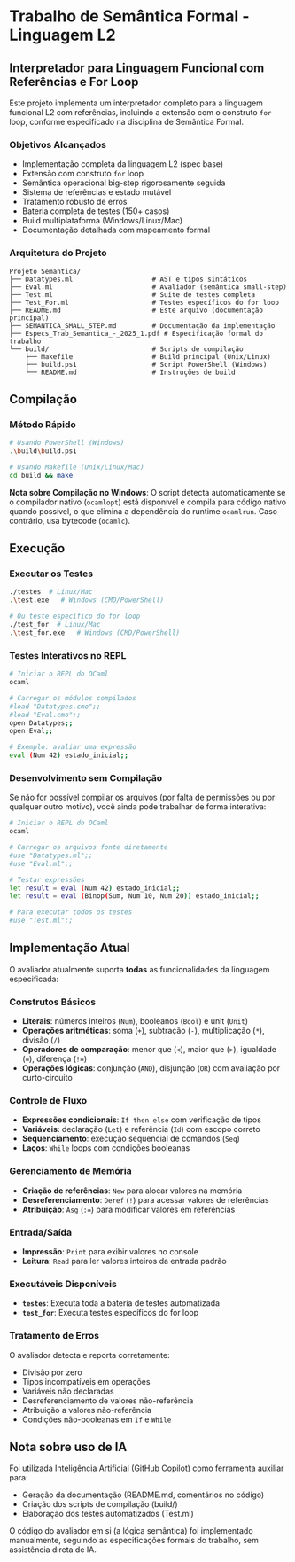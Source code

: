 # Trabalho de Semântica Formal - Linguagem L2

## Interpretador para Linguagem Funcional com Referências e For Loop

Este projeto implementa um interpretador completo para a linguagem funcional L2 com referências, incluindo a extensão com o construto `for` loop, conforme especificado na disciplina de Semântica Formal.

### **Objetivos Alcançados**
- Implementação completa da linguagem L2 (spec base)
- Extensão com construto `for` loop
- Semântica operacional big-step rigorosamente seguida
- Sistema de referências e estado mutável
- Tratamento robusto de erros
- Bateria completa de testes (150+ casos)
- Build multiplataforma (Windows/Linux/Mac)
- Documentação detalhada com mapeamento formal

### **Arquitetura do Projeto**

```
Projeto Semantica/
├── Datatypes.ml                    # AST e tipos sintáticos
├── Eval.ml                         # Avaliador (semântica small-step)
├── Test.ml                         # Suite de testes completa
├── Test_For.ml                     # Testes específicos do for loop
├── README.md                       # Este arquivo (documentação principal)
├── SEMANTICA_SMALL_STEP.md         # Documentação da implementação
├── Especs_Trab_Semantica_-_2025_1.pdf # Especificação formal do trabalho
└── build/                          # Scripts de compilação
    ├── Makefile                    # Build principal (Unix/Linux)
    ├── build.ps1                   # Script PowerShell (Windows)
    └── README.md                   # Instruções de build
```

## Compilação

### Método Rápido

```bash
# Usando PowerShell (Windows)
.\build\build.ps1

# Usando Makefile (Unix/Linux/Mac)
cd build && make
```

**Nota sobre Compilação no Windows**: O script detecta automaticamente se o compilador nativo (`ocamlopt`) está disponível e compila para código nativo quando possível, o que elimina a dependência do runtime `ocamlrun`. Caso contrário, usa bytecode (`ocamlc`).

## Execução

### Executar os Testes

```bash
./testes  # Linux/Mac
.\test.exe   # Windows (CMD/PowerShell)

# Ou teste específico do for loop
./test_for  # Linux/Mac
.\test_for.exe   # Windows (CMD/PowerShell)
```

### Testes Interativos no REPL

```bash
# Iniciar o REPL do OCaml
ocaml

# Carregar os módulos compilados
#load "Datatypes.cmo";;
#load "Eval.cmo";;
open Datatypes;;
open Eval;;

# Exemplo: avaliar uma expressão
eval (Num 42) estado_inicial;;
```

### Desenvolvimento sem Compilação

Se não for possível compilar os arquivos (por falta de permissões ou por qualquer outro motivo), você ainda pode trabalhar de forma interativa:

```bash
# Iniciar o REPL do OCaml
ocaml

# Carregar os arquivos fonte diretamente
#use "Datatypes.ml";;
#use "Eval.ml";;

# Testar expressões
let result = eval (Num 42) estado_inicial;;
let result = eval (Binop(Sum, Num 10, Num 20)) estado_inicial;;

# Para executar todos os testes
#use "Test.ml";;
```

## Implementação Atual

O avaliador atualmente suporta **todas** as funcionalidades da linguagem especificada:

### Construtos Básicos
- **Literais**: números inteiros (`Num`), booleanos (`Bool`) e unit (`Unit`)
- **Operações aritméticas**: soma (`+`), subtração (`-`), multiplicação (`*`), divisão (`/`)
- **Operadores de comparação**: menor que (`<`), maior que (`>`), igualdade (`=`), diferença (`!=`)
- **Operações lógicas**: conjunção (`AND`), disjunção (`OR`) com avaliação por curto-circuito

### Controle de Fluxo
- **Expressões condicionais**: `If then else` com verificação de tipos
- **Variáveis**: declaração (`Let`) e referência (`Id`) com escopo correto
- **Sequenciamento**: execução sequencial de comandos (`Seq`)
- **Laços**: `While` loops com condições booleanas

### Gerenciamento de Memória
- **Criação de referências**: `New` para alocar valores na memória
- **Desreferenciamento**: `Deref` (`!`) para acessar valores de referências
- **Atribuição**: `Asg` (`:=`) para modificar valores em referências

### Entrada/Saída
- **Impressão**: `Print` para exibir valores no console
- **Leitura**: `Read` para ler valores inteiros da entrada padrão

### Executáveis Disponíveis
- **`testes`**: Executa toda a bateria de testes automatizada
- **`test_for`**: Executa testes específicos do for loop

### Tratamento de Erros
O avaliador detecta e reporta corretamente:
- Divisão por zero
- Tipos incompatíveis em operações
- Variáveis não declaradas
- Desreferenciamento de valores não-referência
- Atribuição a valores não-referência
- Condições não-booleanas em `If` e `While`

## Nota sobre uso de IA

Foi utilizada Inteligência Artificial (GitHub Copilot) como ferramenta auxiliar para:
- Geração da documentação (README.md, comentários no código)
- Criação dos scripts de compilação (build/)
- Elaboração dos testes automatizados (Test.ml)

O código do avaliador em si (a lógica semântica) foi implementado manualmente, seguindo as especificações formais do trabalho, sem assistência direta de IA.
